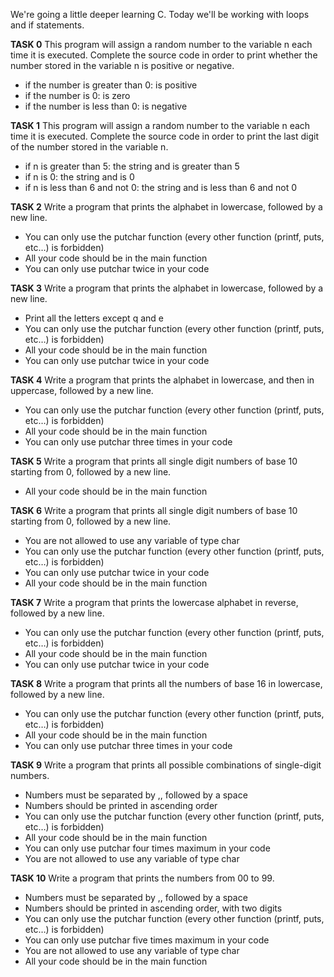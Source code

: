 We're going a little deeper learning C. Today we'll be working with loops and if statements.

**TASK 0**
This program will assign a random number to the variable n each time it is executed. Complete the source code in order to print whether the number stored in the variable n is positive or negative.
* if the number is greater than 0: is positive
* if the number is 0: is zero
* if the number is less than 0: is negative

**TASK 1**
This program will assign a random number to the variable n each time it is executed. Complete the source code in order to print the last digit of the number stored in the variable n.
* if n is greater than 5: the string and is greater than 5
* if n is 0: the string and is 0
* if n is less than 6 and not 0: the string and is less than 6 and not 0

**TASK 2**
Write a program that prints the alphabet in lowercase, followed by a new line.
* You can only use the putchar function (every other function (printf, puts, etc…) is forbidden)
* All your code should be in the main function
* You can only use putchar twice in your code

**TASK 3**
Write a program that prints the alphabet in lowercase, followed by a new line.
* Print all the letters except q and e
* You can only use the putchar function (every other function (printf, puts, etc…) is forbidden)
* All your code should be in the main function
* You can only use putchar twice in your code

**TASK 4**
Write a program that prints the alphabet in lowercase, and then in uppercase, followed by a new line.
* You can only use the putchar function (every other function (printf, puts, etc…) is forbidden)
* All your code should be in the main function
* You can only use putchar three times in your code

**TASK 5**
Write a program that prints all single digit numbers of base 10 starting from 0, followed by a new line.
* All your code should be in the main function

**TASK 6**
Write a program that prints all single digit numbers of base 10 starting from 0, followed by a new line.
* You are not allowed to use any variable of type char
* You can only use the putchar function (every other function (printf, puts, etc…) is forbidden)
* You can only use putchar twice in your code
* All your code should be in the main function

**TASK 7**
Write a program that prints the lowercase alphabet in reverse, followed by a new line.
* You can only use the putchar function (every other function (printf, puts, etc…) is forbidden)
* All your code should be in the main function
* You can only use putchar twice in your code

**TASK 8**
Write a program that prints all the numbers of base 16 in lowercase, followed by a new line.
* You can only use the putchar function (every other function (printf, puts, etc…) is forbidden)
* All your code should be in the main function
* You can only use putchar three times in your code

**TASK 9**
Write a program that prints all possible combinations of single-digit numbers.
* Numbers must be separated by ,, followed by a space
* Numbers should be printed in ascending order
* You can only use the putchar function (every other function (printf, puts, etc…) is forbidden)
* All your code should be in the main function
* You can only use putchar four times maximum in your code
* You are not allowed to use any variable of type char

**TASK 10**
Write a program that prints the numbers from 00 to 99.
* Numbers must be separated by ,, followed by a space
* Numbers should be printed in ascending order, with two digits
* You can only use the putchar function (every other function (printf, puts, etc…) is forbidden)
* You can only use putchar five times maximum in your code
* You are not allowed to use any variable of type char
* All your code should be in the main function